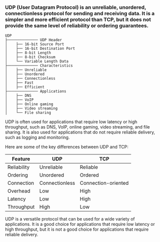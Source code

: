 ### UDP (User Datagram Protocol) is an unreliable, unordered, connectionless protocol for sending and receiving data. It is a simpler and more efficient protocol than TCP, but it does not provide the same level of reliability or ordering guarantees.

```
UDP
├────────────── UDP Header
│    ├── 16-bit Source Port
│    ├── 16-bit Destination Port
│    ├── 8-bit Length
│    ├── 8-bit Checksum
│    └── Variable Length Data
├────────────── Characteristics
│    ├── Unreliable
│    ├── Unordered
│    ├── Connectionless
│    ├── Fast
│    ├── Efficient
├────────────── Applications
│    ├── DNS
│    ├── VoIP
│    ├── Online gaming
│    ├── Video streaming
│    └── File sharing
```

UDP is often used for applications that require low latency or high throughput, such as DNS, VoIP, online gaming, video streaming, and file sharing. It is also used for applications that do not require reliable delivery, such as logging and monitoring.

Here are some of the key differences between UDP and TCP:

| Feature | UDP | TCP |
|---|---|---|
| Reliability | Unreliable | Reliable |
| Ordering | Unordered | Ordered |
| Connection | Connectionless | Connection-oriented |
| Overhead | Low | High |
| Latency | Low | High |
| Throughput | High | Low |

UDP is a versatile protocol that can be used for a wide variety of applications. It is a good choice for applications that require low latency or high throughput, but it is not a good choice for applications that require reliable delivery.
